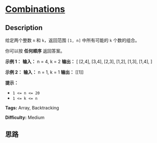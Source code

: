 # [Combinations][title]

## Description

给定两个整数 `n` 和 `k`，返回范围 `[1, n]` 中所有可能的 `k` 个数的组合。

你可以按 **任何顺序** 返回答案。

**示例 1：**
            **输入：** n = 4, k = 2    **输出：**    [      [2,4],      [3,4],      [2,3],      [1,2],      [1,3],      [1,4],    ]

**示例 2：**
            **输入：** n = 1, k = 1    **输出：** [[1]]

**提示：**

  * `1 <= n <= 20`
  * `1 <= k <= n`


**Tags:** Array, Backtracking

**Difficulty:** Medium

## 思路

[title]: https://leetcode-cn.com/problems/combinations
